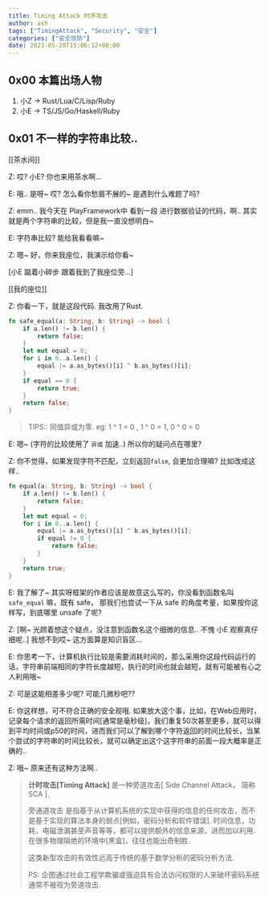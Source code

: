```yaml
---
title: Timing Attack 时序攻击
author: ash
tags: ["TimingAttack", "Security", "安全"]
categories: ["安全攻防"]
date: 2021-05-20T15:06:12+08:00
---
```


## 0x00 本篇出场人物

1. 小Z -> Rust/Lua/C/Lisp/Ruby
2. 小E -> TS/JS/Go/Haskell/Ruby

## 0x01 不一样的字符串比较..

[[茶水间]]

Z: 哎? 小E? 你也来用茶水啊...

E: 哦.. 是呀~ 哎? 怎么看你愁眉不展的~ 是遇到什么难题了吗?

Z: emm.. 我今天在 PlayFramework中 看到一段 进行数据验证的代码，啊.. 其实就是两个字符串的比较，但是我一直没想明白~ 

E: 字符串比较? 能给我看看嘛~ 

Z: 嗯~ 好，你来我座位，我演示给你看~ 

[小E 踮着小碎步 跟着我到了我座位旁...]

[[我的座位]]

Z: 你看一下，就是这段代码. 我改用了Rust.

```rust
fn safe_equal(a: String, b: String) -> bool {
    if a.len() != b.len() {
        return false;
    }
    let mut equal = 0;
    for i in 0..a.len() {
        equal |= a.as_bytes()[i] ^ b.as_bytes()[i];
    }
    if equal == 0 {
        return true;
    }
    return false;
}
```
>  TIPS:: 同值异或为零.  eg: 1 ^ 1 = 0 , 1 ^ 0 = 1,  0 ^ 0 = 0

E: 嗯~ (字符的比较使用了 `异或` 加速..) 所以你的疑问点在哪里?

Z: 你不觉得，如果发现字符不匹配，立刻返回`false`, 会更加合理嘛? 比如改成这样..

```rust
fn equal(a: String, b: String) -> bool {
    if a.len() != b.len() {
        return false;
    }
    let mut equal = 0;
    for i in 0..a.len() {
        equal |= a.as_bytes()[i] ^ b.as_bytes()[i];
        if equal != 0 {
            return false;
        }
    }
    return true;
}
```

E: 我了解了~ 其实呀框架的作者应该是故意这么写的，你没看到函数名叫 `safe_equal` 嘛，既有 safe， 那我们也尝试一下从 safe 的角度考量，如果按你这样写，到底哪里 unsafe 了呢?

Z: [啊~ 光顾着想这个疑点，没注意到函数名这个细微的信息.. 不愧 小E 观察真仔细呢..] 我想不到哎~ 这方面算是知识盲区...

E: 你思考一下，计算机执行比较是需要消耗时间的，那么采用你这段代码运行的话，字符串前端相同的字符长度越短，执行的时间也就会越短，就有可能被有心之人利用哦~

Z: 可是这能相差多少呢? 可能几微秒吧??

E: 你这样想，可不符合正确的安全观哦. 如果放大这个事，比如，在Web应用时，记录每个请求的返回所需时间[通常是毫秒级]，我们重复50次甚至更多，就可以得到平均时间或p50的时间，进而我们可以了解到哪个字符返回的时间比较长，当某个尝试的字符串的时间比较长，就可以确定出这个这字符串的前面一段大概率是正确的..

Z: 哦~ 原来还有这种方法啊..

> **计时攻击[Timing Attack]** 是一种旁道攻击[ Side Channel Attack， 简称SCA ]. 
> 
> 旁通道攻击 是指基于从计算机系统的实现中获得的信息的任何攻击，而不是基于实现的算法本身的弱点[例如，密码分析和软件错误]. 时间信息，功耗，电磁泄漏甚至声音等等，都可以提供额外的信息来源，进而加以利用. 在很多物理隔绝的环境中[黑盒]，往往也能出奇制胜. 
>
> 这类新型攻击的有效性远高于传统的基于数学分析的密码分析方法. 
>
> PS: 企图通过社会工程学欺骗或强迫具有合法访问权限的人来破坏密码系统通常不被视为旁道攻击.
